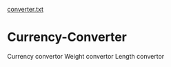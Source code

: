 [converter.txt](https://github.com/lavenal0/Currency-Converter/files/9128098/converter.txt)

# Currency-Converter

Currency convertor
Weight convertor
Length convertor
